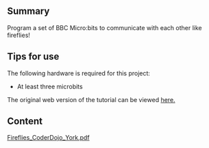 ## Summary

 Program a set of BBC Micro:bits to communicate with each
other like fireflies\! 

## Tips for use

The following hardware is required for this project:

  - At least three microbits

The original web version of the tutorial can be viewed
[here.](https://yorkdojo.github.io/worksheets/microbit/fireflies/)

## Content

[Fireflies_CoderDojo_York.pdf](../files/Fireflies_CoderDojo_York.pdf)
